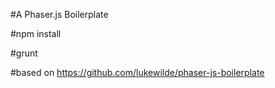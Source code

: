 ﻿#A Phaser.js Boilerplate

#npm install

#grunt

#based on https://github.com/lukewilde/phaser-js-boilerplate